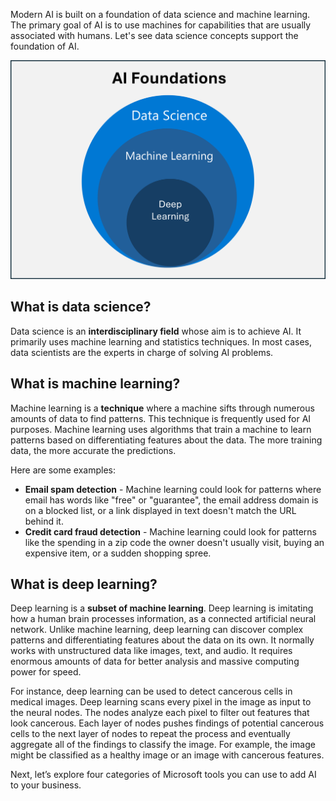 Modern AI is built on a foundation of data science and machine learning. The primary goal of AI is to use machines for capabilities that are usually associated with humans. Let's see data science concepts support the foundation of AI. 

![A graph showing AI methodologies (deep learning, machine learning, and data science).](../media/2-machine-learning-concepts.png)

## What is data science?
Data science is an **interdisciplinary field** whose aim is to achieve AI. It primarily uses machine learning and statistics techniques. In most cases, data scientists are the experts in charge of solving AI problems.

## What is machine learning?
Machine learning is a **technique** where a machine sifts through numerous amounts of data to find patterns. This technique is frequently used for AI purposes. Machine learning uses algorithms that train a machine to learn patterns based on differentiating features about the data. The more training data, the more accurate the predictions. 

Here are some examples:
* **Email spam detection** - Machine learning could look for patterns where email has words like "free" or "guarantee", the email address domain is on a blocked list, or a link displayed in text doesn't match the URL behind it.
* **Credit card fraud detection** - Machine learning could look for patterns like the spending in a zip code the owner doesn't usually visit, buying an expensive item, or a sudden shopping spree.

## What is deep learning?
Deep learning is a **subset of machine learning**. Deep learning is imitating how a human brain processes information, as a connected artificial neural network. Unlike machine learning, deep learning can discover complex patterns and differentiating features about the data on its own. It normally works with unstructured data like images, text, and audio. It requires enormous amounts of data for better analysis and massive computing power for speed.

For instance, deep learning can be used to detect cancerous cells in medical images. Deep learning scans every pixel in the image as input to the neural nodes. The nodes analyze each pixel to filter out features that look cancerous. Each layer of nodes pushes findings of potential cancerous cells to the next layer of nodes to repeat the process and eventually aggregate all of the findings to classify the image. For example, the image might be classified as a healthy image or an image with cancerous features.

Next, let’s explore four categories of Microsoft tools you can use to add AI to your business.
